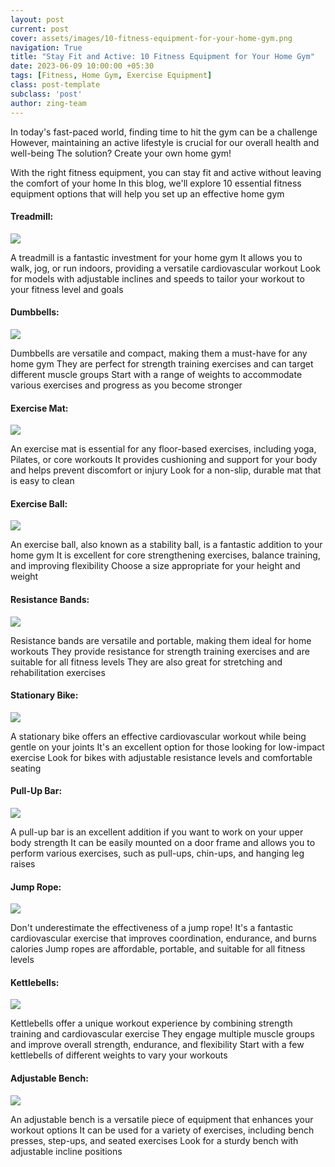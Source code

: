```yaml
---
layout: post
current: post
cover: assets/images/10-fitness-equipment-for-your-home-gym.png
navigation: True
title: "Stay Fit and Active: 10 Fitness Equipment for Your Home Gym"
date: 2023-06-09 10:00:00 +05:30
tags: [Fitness, Home Gym, Exercise Equipment]
class: post-template
subclass: 'post'
author: zing-team
---
```


In today's fast-paced world, finding time to hit the gym can be a challenge
However, maintaining an active lifestyle is crucial for our overall health
and
well-being
The solution?
Create your own home gym!

With the right fitness equipment,
you can stay fit
and active without leaving the comfort of your home
In this blog,
we'll explore 10 essential fitness equipment options that will
help you set up an effective home gym


#### Treadmill:

<a href="https://www.amazon.in/Cockatoo-CTM-05-Motorised-Multi-Function-Treadmill/dp/B07H5JBRD7?content-id=amzn1.sym.cb97c3fe-bb9e-4404-a654-f560f300976b&pd_rd_r=9d6e96b6-c8df-4499-b3d5-0fd8dea9ad22&pd_rd_w=QQN9n&pd_rd_wg=wj3DL&pf_rd_p=cb97c3fe-bb9e-4404-a654-f560f300976b&pf_rd_r=PW04RXGNH71Y3W7K5J3K&qid=1688635040&refinements=p_72%3A1318476031&s=sports&sr=1-5&linkCode=li3&tag=zing-info-21&linkId=c60a2ec0839aee211adbe9933e817d64&language=en_IN&ref_=as_li_ss_il" target="_blank"><img border="0" src="//ws-in.amazon-adsystem.com/widgets/q?_encoding=UTF8&ASIN=B07H5JBRD7&Format=_SL250_&ID=AsinImage&MarketPlace=IN&ServiceVersion=20070822&WS=1&tag=zing-info-21&language=en_IN" ></a><img src="https://ir-in.amazon-adsystem.com/e/ir?t=zing-info-21&language=en_IN&l=li3&o=31&a=B07H5JBRD7" width="1" height="1" border="0" alt="" style="border:none !important; margin:0px !important;" />

A treadmill is a fantastic investment for your home gym
It allows you to walk,
jog,
or run indoors,
providing a versatile cardiovascular
workout
Look for models with adjustable inclines
and speeds to tailor your workout to
your fitness level
and goals


#### Dumbbells:

<a href="https://www.amazon.in/FitBox-Sports-Intruder-Dumbbells-Weights/dp/B08B22WSP7?crid=1ZO4FEB08WAEU&keywords=dumbbells&qid=1688635075&s=sports&sprefix=dumbbels%2Csporting%2C212&sr=1-8&linkCode=li3&tag=zing-info-21&linkId=5aed0d93700bd83dc1bb75e604e1560b&language=en_IN&ref_=as_li_ss_il" target="_blank"><img border="0" src="//ws-in.amazon-adsystem.com/widgets/q?_encoding=UTF8&ASIN=B08B22WSP7&Format=_SL250_&ID=AsinImage&MarketPlace=IN&ServiceVersion=20070822&WS=1&tag=zing-info-21&language=en_IN" ></a><img src="https://ir-in.amazon-adsystem.com/e/ir?t=zing-info-21&language=en_IN&l=li3&o=31&a=B08B22WSP7" width="1" height="1" border="0" alt="" style="border:none !important; margin:0px !important;" />

Dumbbells are versatile
and compact,
making them a must-have for any home gym
They are perfect for strength training exercises
and can target different muscle
groups
Start with a range of weights to accommodate various exercises
and progress as
you become stronger


#### Exercise Mat:

<a href="https://www.amazon.in/Lifelong-LLYM93-Women-Material-Workout/dp/B0BRQCVJZQ?crid=1FJJO1UDNFF4P&keywords=Exercise%2BMat&qid=1688635212&s=sports&sprefix=exercise%2Bmat%2Csporting%2C199&sr=1-7&th=1&linkCode=li3&tag=zing-info-21&linkId=b465b7a650cdebb65bd9631510f64388&language=en_IN&ref_=as_li_ss_il" target="_blank"><img border="0" src="//ws-in.amazon-adsystem.com/widgets/q?_encoding=UTF8&ASIN=B0BRQCVJZQ&Format=_SL250_&ID=AsinImage&MarketPlace=IN&ServiceVersion=20070822&WS=1&tag=zing-info-21&language=en_IN" ></a><img src="https://ir-in.amazon-adsystem.com/e/ir?t=zing-info-21&language=en_IN&l=li3&o=31&a=B0BRQCVJZQ" width="1" height="1" border="0" alt="" style="border:none !important; margin:0px !important;" />

An exercise mat is essential for any floor-based exercises,
including yoga,
Pilates,
or core workouts
It provides cushioning
and support for your body
and helps prevent discomfort or
injury
Look for a non-slip,
durable mat that is easy to clean


#### Exercise Ball:

<a href="https://www.amazon.in/Boldfit-Exercise-Stability-Pregnancy-Fitness-Grey/dp/B0B5LNT9VK?crid=3AQL0DY6YYVLO&keywords=Exercise+Ball%3A&qid=1688635308&s=sports&sprefix=dumbbels%2Csporting%2C188&sr=1-4&linkCode=li3&tag=zing-info-21&linkId=06c854de8709545829e52a0f76dad62a&language=en_IN&ref_=as_li_ss_il" target="_blank"><img border="0" src="//ws-in.amazon-adsystem.com/widgets/q?_encoding=UTF8&ASIN=B0B5LNT9VK&Format=_SL250_&ID=AsinImage&MarketPlace=IN&ServiceVersion=20070822&WS=1&tag=zing-info-21&language=en_IN" ></a><img src="https://ir-in.amazon-adsystem.com/e/ir?t=zing-info-21&language=en_IN&l=li3&o=31&a=B0B5LNT9VK" width="1" height="1" border="0" alt="" style="border:none !important; margin:0px !important;" />

An exercise ball,
also known as a stability ball,
is a fantastic addition to
your home gym
It is excellent for core strengthening exercises,
balance training,
and
improving flexibility
Choose a size appropriate for your height
and weight


#### Resistance Bands:

<a href="https://www.amazon.in/SOLARA-Unbreakable-Resistance-Exercise-Natural/dp/B09T3X17BX?crid=2GDRBLIT1D91P&keywords=Resistance+Bands%3A&qid=1688635388&s=sports&sprefix=exercise+ball+%2Csporting%2C301&sr=1-19&linkCode=li3&tag=zing-info-21&linkId=d818af8fb60a01d5a56b2460c98e1ee0&language=en_IN&ref_=as_li_ss_il" target="_blank"><img border="0" src="//ws-in.amazon-adsystem.com/widgets/q?_encoding=UTF8&ASIN=B09T3X17BX&Format=_SL250_&ID=AsinImage&MarketPlace=IN&ServiceVersion=20070822&WS=1&tag=zing-info-21&language=en_IN" ></a><img src="https://ir-in.amazon-adsystem.com/e/ir?t=zing-info-21&language=en_IN&l=li3&o=31&a=B09T3X17BX" width="1" height="1" border="0" alt="" style="border:none !important; margin:0px !important;" />

Resistance bands are versatile
and portable, making them ideal for home workouts
They provide resistance for strength training exercises
and are suitable for all
fitness levels
They are also great for stretching
and rehabilitation exercises


#### Stationary Bike:

<a href="https://www.amazon.in/Reach-Exercise-Handles-Adjustable-Cushioned/dp/B07DQMSZJF?crid=467ZI8DZF43M&keywords=Stationary+Bike&qid=1688635478&s=sports&sprefix=stationary+bike%2Csporting%2C196&sr=1-3&linkCode=li3&tag=zing-info-21&linkId=f6b3a592563b681e77a0b34d9d3e7667&language=en_IN&ref_=as_li_ss_il" target="_blank"><img border="0" src="//ws-in.amazon-adsystem.com/widgets/q?_encoding=UTF8&ASIN=B07DQMSZJF&Format=_SL250_&ID=AsinImage&MarketPlace=IN&ServiceVersion=20070822&WS=1&tag=zing-info-21&language=en_IN" ></a><img src="https://ir-in.amazon-adsystem.com/e/ir?t=zing-info-21&language=en_IN&l=li3&o=31&a=B07DQMSZJF" width="1" height="1" border="0" alt="" style="border:none !important; margin:0px !important;" />

A stationary bike offers an effective cardiovascular workout while being gentle
on your joints
It's an excellent option for those looking for low-impact exercise
Look for bikes with adjustable resistance levels
and comfortable seating


#### Pull-Up Bar:

<a href="https://www.amazon.in/Sportneer-Adjustable-Training-Lifting-Exercise/dp/B09JC86WNK?crid=2S3SIKK5PHE43&keywords=Pull-Up+Bar%3A&qid=1688635509&s=sports&sprefix=pull-up+bar+%2Csporting%2C205&sr=1-3-spons&sp_csd=d2lkZ2V0TmFtZT1zcF9hdGY&psc=1&linkCode=li3&tag=zing-info-21&linkId=b16b90126d58b1b20fb900f03a6fb760&language=en_IN&ref_=as_li_ss_il" target="_blank"><img border="0" src="//ws-in.amazon-adsystem.com/widgets/q?_encoding=UTF8&ASIN=B09JC86WNK&Format=_SL250_&ID=AsinImage&MarketPlace=IN&ServiceVersion=20070822&WS=1&tag=zing-info-21&language=en_IN" ></a><img src="https://ir-in.amazon-adsystem.com/e/ir?t=zing-info-21&language=en_IN&l=li3&o=31&a=B09JC86WNK" width="1" height="1" border="0" alt="" style="border:none !important; margin:0px !important;" />

A pull-up bar is an excellent addition if you want to work on your upper body
strength
It can be easily mounted on a door frame
and allows you to perform various
exercises,
such as pull-ups,
chin-ups,
and hanging leg raises


#### Jump Rope:

<a href="https://www.amazon.in/AURION-Skipping-Rope-Women-Black/dp/B07G8FNL3Q?crid=D4OSPQ74W5CP&keywords=Jump+Rope&qid=1688635550&s=sports&sprefix=jump+rope%2Csporting%2C194&sr=1-19&linkCode=li3&tag=zing-info-21&linkId=b4ff0fb07d4f24207296ff334d65a310&language=en_IN&ref_=as_li_ss_il" target="_blank"><img border="0" src="//ws-in.amazon-adsystem.com/widgets/q?_encoding=UTF8&ASIN=B07G8FNL3Q&Format=_SL250_&ID=AsinImage&MarketPlace=IN&ServiceVersion=20070822&WS=1&tag=zing-info-21&language=en_IN" ></a><img src="https://ir-in.amazon-adsystem.com/e/ir?t=zing-info-21&language=en_IN&l=li3&o=31&a=B07G8FNL3Q" width="1" height="1" border="0" alt="" style="border:none !important; margin:0px !important;" />

Don't underestimate the effectiveness of a jump rope!
It's a fantastic cardiovascular exercise that improves coordination,
endurance,
and burns
calories
Jump ropes are affordable,
portable,
and suitable for all fitness levels


#### Kettlebells:

<a href="https://www.amazon.in/FlexikettleTM-7-Adjustable-Kettlebell-Weights/dp/B08SW2BQW4?crid=2ZM57YB60VNNC&keywords=Kettlebells&qid=1688635593&s=sports&sprefix=kettlebells%2Csporting%2C203&sr=1-26&linkCode=li3&tag=zing-info-21&linkId=774587dabaa680bc9fab1c51fdd57901&language=en_IN&ref_=as_li_ss_il" target="_blank"><img border="0" src="//ws-in.amazon-adsystem.com/widgets/q?_encoding=UTF8&ASIN=B08SW2BQW4&Format=_SL250_&ID=AsinImage&MarketPlace=IN&ServiceVersion=20070822&WS=1&tag=zing-info-21&language=en_IN" ></a><img src="https://ir-in.amazon-adsystem.com/e/ir?t=zing-info-21&language=en_IN&l=li3&o=31&a=B08SW2BQW4" width="1" height="1" border="0" alt="" style="border:none !important; margin:0px !important;" />

Kettlebells offer a unique workout experience by combining strength training
and
cardiovascular exercise
They engage multiple muscle groups
and improve overall strength, endurance,
and flexibility
Start with a few kettlebells of different weights to vary your workouts


#### Adjustable Bench:

<a href="https://www.amazon.in/Cube-Club-Adjustable-Foldable-Equipment/dp/B09FDXVCXJ?crid=T9JI88Z078JA&keywords=Adjustable+Bench%3A&qid=1688635649&s=sports&sprefix=adjustable+bench+%2Csporting%2C185&sr=1-11&linkCode=li3&tag=zing-info-21&linkId=2269c6f24f0f24b75fa1d974bf2b3c56&language=en_IN&ref_=as_li_ss_il" target="_blank"><img border="0" src="//ws-in.amazon-adsystem.com/widgets/q?_encoding=UTF8&ASIN=B09FDXVCXJ&Format=_SL250_&ID=AsinImage&MarketPlace=IN&ServiceVersion=20070822&WS=1&tag=zing-info-21&language=en_IN" ></a><img src="https://ir-in.amazon-adsystem.com/e/ir?t=zing-info-21&language=en_IN&l=li3&o=31&a=B09FDXVCXJ" width="1" height="1" border="0" alt="" style="border:none !important; margin:0px !important;" />

An adjustable bench is a versatile piece of equipment that enhances your workout
options
It can be used for a variety of exercises,
including bench presses,
step-ups,
and seated exercises
Look for a sturdy bench with adjustable incline positions
